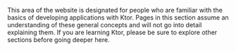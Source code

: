 [//]: # (title: Advanced)
[//]: # (category: advanced)
[//]: # (permalink: /advanced/index.html)
[//]: # (caption: Under the Hood)
[//]: # (ktor_version_review: 1.0.0)

This area of the website is designated for people who are familiar with the basics of developing applications with Ktor.
Pages in this section assume an understanding of these general concepts and will not go into 
detail explaining them. If you are learning Ktor, please be sure to explore other sections before going deeper here.  
